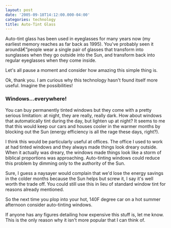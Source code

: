 ```yaml
---
layout: post
date: '2005-09-18T14:12:00.000-04:00'
categories: technology
title: Auto-Tint Glass
---
```


Auto-tint glass has been used in eyeglasses for many years now (my earliest memory reaches as far back as 1995). You've probably seen it aroundâ€”people wear a single pair of glasses that transform into sunglasses when they go outside into the Sun, and transform back into regular eyeglasses when they come inside. 

Let's all pause a moment and consider how amazing this simple thing is.

Ok, thank you. I am curious why this technology hasn't found itself more useful. Imagine the possibilities!

<h3>Windows...everywhere!</h3>You can buy permanently tinted windows but they come with a pretty serious limitation: at night, they are really, really dark. How about windows that automatically tint during the day, but lighten up at night? It seems to me that this would keep our cars and houses cooler in the warmer months by blocking out the Sun (energy efficiency is all the rage these days, right?). 

I think this would be particularly useful at offices. The office I used to work at had tinted windows and they always made things look dreary outside. When it actually was dreary, the windows made things look like a storm of biblical proportions was approaching. Auto-tinting windows could reduce this problem by dimming only to the authority of the Sun.

Sure, I guess a naysayer would complain that we'd lose the energy savings in the colder months because the Sun helps but screw it, I say it's well worth the trade off. You could still use this in lieu of standard window tint for reasons already mentioned.

So the next time you plop into your hot, 140F degree car on a hot summer afternoon consider auto-tinting windows.

If anyone has any figures detailing how expensive this stuff is, let me know. This is the only reason why it isn't more popular that I can think of.